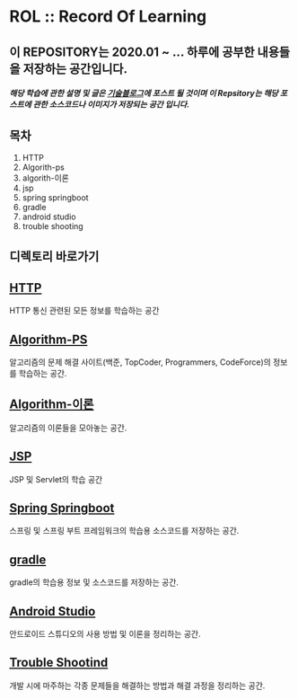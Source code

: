 # ROL :: Record Of Learning

## 이 REPOSITORY는 2020.01 ~ ... 하루에 공부한 내용들을 저장하는 공간입니다.

##### 해당 학습에 관한 설명 및 글은 [기술블로그](https://wonit.tistory.com/)에 포스트 될 것이며 이 Repsitory는 해당 포스트에 관한 소스코드나 이미지가 저장되는 공간 입니다.

## 목차

1. HTTP
2. Algorith-ps
3. algorith-이론
4. jsp
5. spring springboot
6. gradle
7. android studio
8. trouble shooting


## 디렉토리 바로가기

## [HTTP](https://github.com/dhslrl321/ROL/tree/master/HTTP)
HTTP 통신 관련된 모든 정보를 학습하는 공간

## [Algorithm-PS](https://github.com/dhslrl321/ROL/tree/master/Algorithm-%EB%B0%B1%EC%A4%80)
알고리즘의 문제 해결 사이트(백준, TopCoder, Programmers, CodeForce)의 정보를 학습하는 공간.


## [Algorithm-이론](https://github.com/dhslrl321/ROL/tree/master/Algorithm-%EB%B0%B1%EC%A4%80)
알고리즘의 이론들을 모아놓는 공간.

## [JSP](https://wonit.tistory.com/category/%E2%97%8F%20Web%28%EC%9B%B9%29%20%20%E2%97%8F/JSP%20%26%20Servlet)
JSP 및 Servlet의 학습 공간


## [Spring Springboot](https://github.com/dhslrl321/ROL/tree/master/Spring-Springboot)
스프링 및 스프링 부트 프레임워크의 학습용 소스코드를 저장하는 공간.


## [gradle](https://github.com/dhslrl321/ROL/tree/master/Android%20Studio)
gradle의 학습용 정보 및 소스코드를 저장하는 공간.


## [Android Studio](https://github.com/dhslrl321/ROL/tree/master/Android%20Studio)
안드로이드 스튜디오의 사용 방법 및 이론을 정리하는 공간.


## [Trouble Shootind](https://github.com/dhslrl321/ROL/tree/master/Trouble-Shooting)
개발 시에 마주하는 각종 문제들을 해결하는 방법과 해결 과정을 정리하는 공간.
